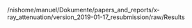 /nishome/manuel/Dokumente/papers_and_reports/x-ray_attenuation/version_2019-01-17_resubmission/raw/Results 
